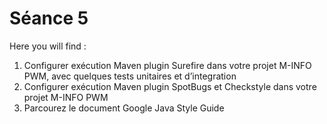 # Séance 5

Here you will find :

1. Configurer exécution Maven plugin Surefire dans votre projet M-INFO PWM, avec quelques tests unitaires et d’integration
2. Configurer exécution Maven plugin SpotBugs et Checkstyle dans votre projet M-INFO PWM
3. Parcourez le document Google Java Style Guide